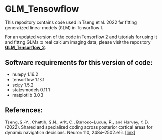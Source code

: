 # GLM_Tensowflow
This repository contains code used in Tseng et al. 2022 for fitting generalized linear models (GLM) in Tensorflow 1. 

For an updated version of the code in Tensorflow 2 and tutorials for using it and fitting GLMs to real calcium imaging data, please visit the repository [**GLM_Tensorflow_2**](https://github.com/sytseng/GLM_Tensorflow_2). 

## Software requirements for this version of code:
- numpy 1.16.2
- tensorflow 1.13.1
- scipy 1.5.2
- statesmodels 0.11.1
- matplotlib 3.0.3

## References:
Tseng, S.-Y., Chettih, S.N., Arlt, C., Barroso-Luque, R., and Harvey, C.D. (2022). Shared and specialized coding across posterior cortical areas for dynamic navigation decisions. Neuron 110, 2484–2502.e16. [[link]](https://www.sciencedirect.com/science/article/pii/S0896627322004536) 
